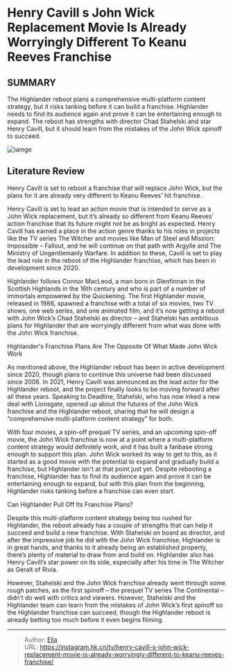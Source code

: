 # Henry Cavill s John Wick Replacement Movie Is Already Worryingly Different To Keanu Reeves  Franchise


## SUMMARY 



  The Highlander reboot plans a comprehensive multi-platform content strategy, but it risks tanking before it can build a franchise.   Highlander needs to find its audience again and prove it can be entertaining enough to expand.   The reboot has strengths with director Chad Stahelski and star Henry Cavill, but it should learn from the mistakes of the John Wick spinoff to succeed.  

![iamge](https://static1.srcdn.com/wordpress/wp-content/uploads/2024/01/henry-cavill-in-argylle-and-the-ministr-of-ungentlemanly-warfare-and-keanu-reeves-as-john-wick-from-john-wick-4.jpeg)

## Literature Review

Henry Cavill is set to reboot a franchise that will replace John Wick, but the plans for it are already very different to Keanu Reeves&#39; hit franchise.




Henry Cavill is set to lead an action movie that is intended to serve as a John Wick replacement, but it’s already so different from Keanu Reeves’ action franchise that its future might not be as bright as expected. Henry Cavill has earned a place in the action genre thanks to his roles in projects like the TV series The Witcher and movies like Man of Steel and Mission: Impossible – Fallout, and he will continue on that path with Argylle and The Ministry of Ungentlemanly Warfare. In addition to these, Cavill is set to play the lead role in the reboot of the Highlander franchise, which has been in development since 2020.




Highlander follows Connor MacLeod, a man born in Glenfinnan in the Scottish Highlands in the 16th century and who is part of a number of immortals empowered by the Quickening. The first Highlander movie, released in 1986, spawned a franchise with a total of six movies, two TV shows, one web series, and one animated film, and it’s now getting a reboot with John Wick’s Chad Stahelski as director – and Stahelski has ambitious plans for Highlander that are worryingly different from what was done with the John Wick franchise.


 Highlander&#39;s Franchise Plans Are The Opposite Of What Made John Wick Work 
          

As mentioned above, the Highlander reboot has been in active development since 2020, though plans to continue this universe had been discussed since 2008. In 2021, Henry Cavill was announced as the lead actor for the Highlander reboot, and the project finally looks to be moving forward after all these years. Speaking to Deadline, Stahelski, who has now inked a new deal with Lionsgate, opened up about the futures of the John Wick franchise and the Highlander reboot, sharing that he will design a “comprehensive multi-platform content strategy” for both.




With four movies, a spin-off prequel TV series, and an upcoming spin-off movie, the John Wick franchise is now at a point where a multi-platform content strategy would definitely work, and it has built a fanbase strong enough to support this plan. John Wick worked its way to get to this, as it started as a good movie with the potential to expand and gradually build a franchise, but Highlander isn&#39;t at that point just yet. Despite rebooting a franchise, Highlander has to find its audience again and prove it can be entertaining enough to expand, but with this plan from the beginning, Highlander risks tanking before a franchise can even start.



 Can Highlander Pull Off Its Franchise Plans? 
          

Despite this multi-platform content strategy being too rushed for Highlander, the reboot already has a couple of strengths that can help it succeed and build a new franchise. With Stahelski on board as director, and after the impressive job he did with the John Wick franchise, Highlander is in great hands, and thanks to it already being an established property, there’s plenty of material to draw from and build on. Highlander also has Henry Cavill’s star power on its side, especially after his time in The Witcher as Geralt of Rivia.




However, Stahelski and the John Wick franchise already went through some rough patches, as the first spinoff – the prequel TV series The Continental – didn’t do well with critics and viewers. However, Stahelski and the Highlander team can learn from the mistakes of John Wick’s first spinoff so the Highlander franchise can succeed, though the Highlander reboot is already betting too much before it even begins filming.



---

> Author: [Ella](https://instagram.hk.cn/)  
> URL: https://instagram.hk.cn/tv/henry-cavill-s-john-wick-replacement-movie-is-already-worryingly-different-to-keanu-reeves-franchise/  

